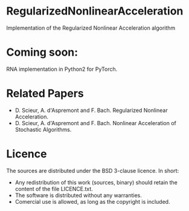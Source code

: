 # RegularizedNonlinearAcceleration
Implementation of the Regularized Nonlinear Acceleration algorithm

# Coming soon:
RNA implementation in Python2 for PyTorch.

# Related Papers
- D. Scieur, A. d'Aspremont and F. Bach. Regularized Nonlinear Acceleration.
- D. Scieur, A. d'Aspremont and F. Bach. Nonlinear Acceleration of Stochastic Algorithms.

# Licence
The sources are distributed under the BSD 3-clause licence. In short:
- Any redistribution of this work (sources, binary) should retain the content of the file LICENCE.txt.
- The software is distributed without any warranties.
- Comercial use is allowed, as long as the copyright is included.
